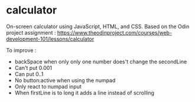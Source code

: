 # calculator
On-screen calculator using JavaScript, HTML, and CSS.
Based on the Odin project assignment :
https://www.theodinproject.com/courses/web-development-101/lessons/calculator


To improve :

- backSpace when only only one number does't change the secondLine
- Can't put 0.001
- Can put 0..1
- No button:active when using the numpad
- Only react to numpad input
- When firstLine is to long it adds a line instead of scrolling
